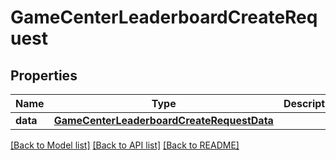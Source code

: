 # GameCenterLeaderboardCreateRequest

## Properties
Name | Type | Description | Notes
------------ | ------------- | ------------- | -------------
**data** | [**GameCenterLeaderboardCreateRequestData**](GameCenterLeaderboardCreateRequestData.md) |  | 

[[Back to Model list]](../README.md#documentation-for-models) [[Back to API list]](../README.md#documentation-for-api-endpoints) [[Back to README]](../README.md)


